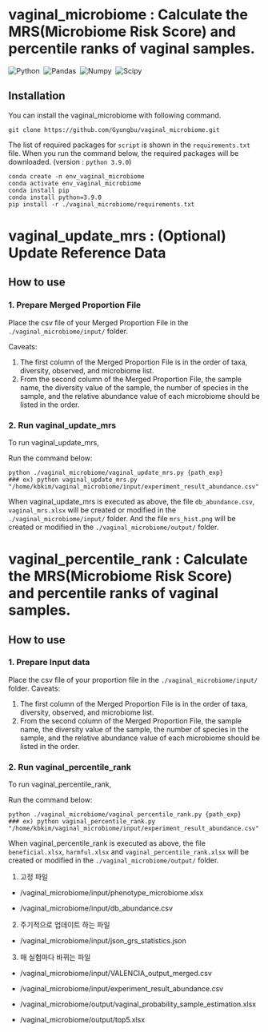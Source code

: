 # vaginal_microbiome : Calculate the MRS(Microbiome Risk Score) and percentile ranks of vaginal samples.

![Python](https://img.shields.io/badge/Python-v3.9.0-blue.svg?style=flat&logo=python)&nbsp;
![Pandas](https://img.shields.io/badge/pandas-v2.0.3-blue.svg?style=flat&logo=pandas)&nbsp;
![Numpy](https://img.shields.io/badge/NumPy-v1.25.0-blue.svg?style=flat&logo=numpy)&nbsp;
![Scipy](https://img.shields.io/badge/SciPy-v1.11.1-blue.svg?style=flat&logo=scipy)&nbsp;

## Installation

You can install the vaginal_microbiome with following command.
	
	git clone https://github.com/Gyungbu/vaginal_microbiome.git
 
The list of required packages for `script` is shown in the `requirements.txt` file. When you run the command below, the required packages will be downloaded. (version : `python 3.9.0`)
	
	conda create -n env_vaginal_microbiome
	conda activate env_vaginal_microbiome
	conda install pip  
	conda install python=3.9.0
	pip install -r ./vaginal_microbiome/requirements.txt 



# vaginal_update_mrs : (Optional) Update Reference Data
## How to use

### 1. Prepare Merged Proportion File
Place the csv file of your Merged Proportion File in the `./vaginal_microbiome/input/` folder.

Caveats: 

1. The first column of the Merged Proportion File is in the order of taxa, diversity, observed, and microbiome list.
2. From the second column of the Merged Proportion File, the sample name, the diversity value of the sample, the number of species in the sample, and the relative abundance value of each microbiome should be listed in the order.

### 2. Run vaginal_update_mrs
To run vaginal_update_mrs,
 
Run the command below:
  
    python ./vaginal_microbiome/vaginal_update_mrs.py {path_exp}
    ### ex) python vaginal_update_mrs.py "/home/kbkim/vaginal_microbiome/input/experiment_result_abundance.csv"

When vaginal_update_mrs is executed as above, the file `db_abundance.csv`, `vaginal_mrs.xlsx` will be created or modified in the `./vaginal_microbiome/input/` folder.
And the file `mrs_hist.png` will be created or modified in the `./vaginal_microbiome/output/` folder.

# vaginal_percentile_rank : Calculate the MRS(Microbiome Risk Score) and percentile ranks of vaginal samples.
## How to use

### 1. Prepare Input data
Place the csv file of your proportion file in the `./vaginal_microbiome/input/` folder.
Caveats: 

1. The first column of the Merged Proportion File is in the order of taxa, diversity, observed, and microbiome list.
2. From the second column of the Merged Proportion File, the sample name, the diversity value of the sample, the number of species in the sample, and the relative abundance value of each microbiome should be listed in the order.

### 2. Run vaginal_percentile_rank
To run vaginal_percentile_rank,
 
Run the command below:

    python ./vaginal_microbiome/vaginal_percentile_rank.py {path_exp}
    ### ex) python vaginal_percentile_rank.py "/home/kbkim/vaginal_microbiome/input/experiment_result_abundance.csv"

When vaginal_percentile_rank is executed as above, the file `beneficial.xlsx`, `harmful.xlsx` and `vaginal_percentile_rank.xlsx` will be created or modified in the `./vaginal_microbiome/output/` folder.













1. 고정 파일

- /vaginal_microbiome/input/phenotype_microbiome.xlsx

- /vaginal_microbiome/input/db_abundance.csv

2. 주기적으로 업데이트 하는 파일

- /vaginal_microbiome/input/json_grs_statistics.json

3. 매 실험마다 바뀌는 파일

- /vaginal_microbiome/input/VALENCIA_output_merged.csv

- /vaginal_microbiome/input/experiment_result_abundance.csv

- /vaginal_microbiome/output/vaginal_probability_sample_estimation.xlsx

- /vaginal_microbiome/output/top5.xlsx
